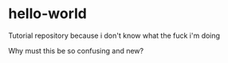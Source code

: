 # hello-world
Tutorial repository because i don't know what the fuck i'm doing

Why must this be so confusing and new?
